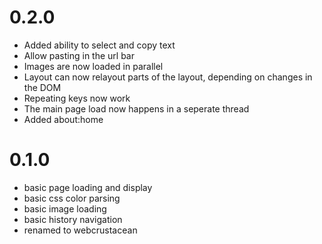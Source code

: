 0.2.0
===================
- Added ability to select and copy text
- Allow pasting in the url bar
- Images are now loaded in parallel
- Layout can now relayout parts of the layout, depending on changes in the DOM
- Repeating keys now work
- The main page load now happens in a seperate thread
- Added about:home


0.1.0
===================

- basic page loading and display
- basic css color parsing
- basic image loading
- basic history navigation
- renamed to webcrustacean
